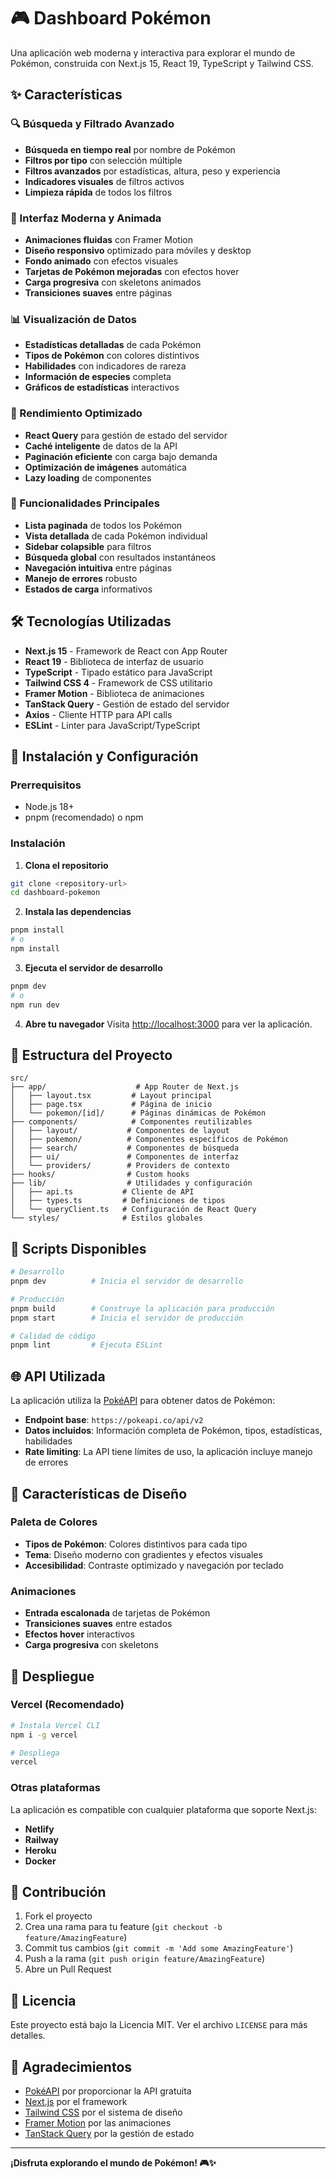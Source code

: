 # 🎮 Dashboard Pokémon

Una aplicación web moderna y interactiva para explorar el mundo de Pokémon, construida con Next.js 15, React 19, TypeScript y Tailwind CSS.

## ✨ Características

### 🔍 Búsqueda y Filtrado Avanzado
- **Búsqueda en tiempo real** por nombre de Pokémon
- **Filtros por tipo** con selección múltiple
- **Filtros avanzados** por estadísticas, altura, peso y experiencia
- **Indicadores visuales** de filtros activos
- **Limpieza rápida** de todos los filtros

### 🎨 Interfaz Moderna y Animada
- **Animaciones fluidas** con Framer Motion
- **Diseño responsivo** optimizado para móviles y desktop
- **Fondo animado** con efectos visuales
- **Tarjetas de Pokémon mejoradas** con efectos hover
- **Carga progresiva** con skeletons animados
- **Transiciones suaves** entre páginas

### 📊 Visualización de Datos
- **Estadísticas detalladas** de cada Pokémon
- **Tipos de Pokémon** con colores distintivos
- **Habilidades** con indicadores de rareza
- **Información de especies** completa
- **Gráficos de estadísticas** interactivos

### 🚀 Rendimiento Optimizado
- **React Query** para gestión de estado del servidor
- **Caché inteligente** de datos de la API
- **Paginación eficiente** con carga bajo demanda
- **Optimización de imágenes** automática
- **Lazy loading** de componentes

### 🎯 Funcionalidades Principales
- **Lista paginada** de todos los Pokémon
- **Vista detallada** de cada Pokémon individual
- **Sidebar colapsible** para filtros
- **Búsqueda global** con resultados instantáneos
- **Navegación intuitiva** entre páginas
- **Manejo de errores** robusto
- **Estados de carga** informativos

## 🛠️ Tecnologías Utilizadas

- **Next.js 15** - Framework de React con App Router
- **React 19** - Biblioteca de interfaz de usuario
- **TypeScript** - Tipado estático para JavaScript
- **Tailwind CSS 4** - Framework de CSS utilitario
- **Framer Motion** - Biblioteca de animaciones
- **TanStack Query** - Gestión de estado del servidor
- **Axios** - Cliente HTTP para API calls
- **ESLint** - Linter para JavaScript/TypeScript

## 🚀 Instalación y Configuración

### Prerrequisitos
- Node.js 18+ 
- pnpm (recomendado) o npm

### Instalación

1. **Clona el repositorio**
```bash
git clone <repository-url>
cd dashboard-pokemon
```

2. **Instala las dependencias**
```bash
pnpm install
# o
npm install
```

3. **Ejecuta el servidor de desarrollo**
```bash
pnpm dev
# o
npm run dev
```

4. **Abre tu navegador**
Visita [http://localhost:3000](http://localhost:3000) para ver la aplicación.

## 📁 Estructura del Proyecto

```
src/
├── app/                    # App Router de Next.js
│   ├── layout.tsx         # Layout principal
│   ├── page.tsx           # Página de inicio
│   └── pokemon/[id]/      # Páginas dinámicas de Pokémon
├── components/            # Componentes reutilizables
│   ├── layout/           # Componentes de layout
│   ├── pokemon/          # Componentes específicos de Pokémon
│   ├── search/           # Componentes de búsqueda
│   ├── ui/               # Componentes de interfaz
│   └── providers/        # Providers de contexto
├── hooks/                # Custom hooks
├── lib/                  # Utilidades y configuración
│   ├── api.ts           # Cliente de API
│   ├── types.ts         # Definiciones de tipos
│   └── queryClient.ts   # Configuración de React Query
└── styles/              # Estilos globales
```

## 🔧 Scripts Disponibles

```bash
# Desarrollo
pnpm dev          # Inicia el servidor de desarrollo

# Producción
pnpm build        # Construye la aplicación para producción
pnpm start        # Inicia el servidor de producción

# Calidad de código
pnpm lint         # Ejecuta ESLint
```

## 🌐 API Utilizada

La aplicación utiliza la [PokéAPI](https://pokeapi.co/) para obtener datos de Pokémon:
- **Endpoint base**: `https://pokeapi.co/api/v2`
- **Datos incluidos**: Información completa de Pokémon, tipos, estadísticas, habilidades
- **Rate limiting**: La API tiene límites de uso, la aplicación incluye manejo de errores

## 🎨 Características de Diseño

### Paleta de Colores
- **Tipos de Pokémon**: Colores distintivos para cada tipo
- **Tema**: Diseño moderno con gradientes y efectos visuales
- **Accesibilidad**: Contraste optimizado y navegación por teclado

### Animaciones
- **Entrada escalonada** de tarjetas de Pokémon
- **Transiciones suaves** entre estados
- **Efectos hover** interactivos
- **Carga progresiva** con skeletons

## 🚀 Despliegue

### Vercel (Recomendado)
```bash
# Instala Vercel CLI
npm i -g vercel

# Despliega
vercel
```

### Otras plataformas
La aplicación es compatible con cualquier plataforma que soporte Next.js:
- **Netlify**
- **Railway**
- **Heroku**
- **Docker**

## 🤝 Contribución

1. Fork el proyecto
2. Crea una rama para tu feature (`git checkout -b feature/AmazingFeature`)
3. Commit tus cambios (`git commit -m 'Add some AmazingFeature'`)
4. Push a la rama (`git push origin feature/AmazingFeature`)
5. Abre un Pull Request

## 📝 Licencia

Este proyecto está bajo la Licencia MIT. Ver el archivo `LICENSE` para más detalles.

## 🙏 Agradecimientos

- [PokéAPI](https://pokeapi.co/) por proporcionar la API gratuita
- [Next.js](https://nextjs.org/) por el framework
- [Tailwind CSS](https://tailwindcss.com/) por el sistema de diseño
- [Framer Motion](https://www.framer.com/motion/) por las animaciones
- [TanStack Query](https://tanstack.com/query) por la gestión de estado

---

**¡Disfruta explorando el mundo de Pokémon! 🎮✨**
